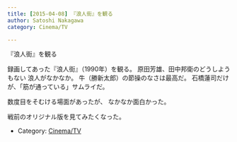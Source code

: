 ```yaml
---
title: [2015-04-08] 『浪人街』を観る
author: Satoshi Nakagawa
category: Cinema/TV

---
```


『浪人街』を観る

 録画してあった『浪人街』（1990年）を観る。
原田芳雄、田中邦衛のどうしようもない
浪人がなかなか。
牛（勝新太郎）の節操のなさは最高だ。
石橋蓮司だけが、「筋が通っている」サムライだ。

 数度目をそむける場面があったが、
なかなか面白かった。

 戦前のオリジナル版を見てみたくなった。

- Category: [Cinema/TV](https://merapano.github.io/categories.html#Cinema/TV)

